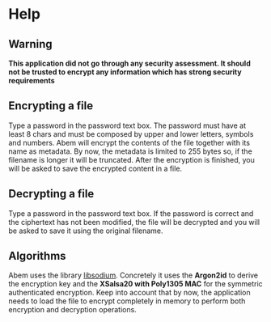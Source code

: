 # Help

## Warning

**This application did not go through any security assessment. It should not be trusted to encrypt any information which has strong security requirements**

## Encrypting a file
Type a password in the password text box.
The password must have at least 8 chars and must be composed by upper and lower letters, symbols and numbers.
Abem will encrypt the contents of the file together with its name as metadata. By now, the metadata is limited to 255 bytes
so, if the filename is longer it will be truncated.
After the encryption is finished, you will be asked to save the encrypted content in a file.

## Decrypting a file
Type a password in the password text box.
If the password is correct and the ciphertext has not been modified, the file will be decrypted and you will be asked to save it using the original filename.

## Algorithms
Abem uses the library [libsodium](https://github.com/jedisct1/libsodium).
Concretely it uses the **Argon2id** to derive the encryption key and the
**XSalsa20 with Poly1305 MAC** for the symmetric authenticated encryption.
Keep into account that by now, the application needs to load the file to encrypt
completely in memory to perform both encryption and decryption operations.
